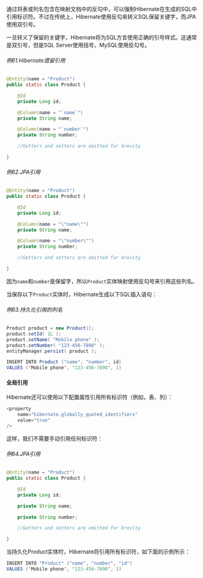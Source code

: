通过将表或列名包含在映射文档中的反勾中，可以强制Hibernate在生成的SQL中引用标识符。不过在传统上，Hibernate使用反勾来转义SQL保留关键字，而JPA使用双引号。

一旦转义了保留的关键字，Hibernate将为SQL方言使用正确的引号样式。这通常是双引号，但是SQL Server使用括号，MySQL使用反勾号。

###### 例61.Hibernate遗留引用

```java
@Entity(name = "Product")
public static class Product {

    @Id
    private Long id;

    @Column(name = "`name`")
    private String name;

    @Column(name = "`number`")
    private String number;

    //Getters and setters are omitted for brevity

}
```

###### 例62.JPA引用

```java
@Entity(name = "Product")
public static class Product {

    @Id
    private Long id;

    @Column(name = "\"name\"")
    private String name;

    @Column(name = "\"number\"")
    private String number;

    //Getters and setters are omitted for brevity

}
```

因为`name`和`number`是保留字，所以`Product`实体映射使用反勾号来引用这些列名。

当保存以下`Product`实体时，Hibernate生成以下SQL插入语句：

###### 例63.持久化引用的列名

```java
Product product = new Product();
product.setId( 1L );
product.setName( "Mobile phone" );
product.setNumber( "123-456-7890" );
entityManager.persist( product );
```

```java
INSERT INTO Product ("name", "number", id)
VALUES ('Mobile phone', '123-456-7890', 1)
```

#### 全局引用

Hibernate还可以使用以下配置属性引用所有标识符（例如，表、列）：

```java
<property
    name="hibernate.globally_quoted_identifiers"
    value="true"
/>
```

这样，我们不需要手动引用任何标识符：

###### 例64.JPA引用

```java
@Entity(name = "Product")
public static class Product {

    @Id
    private Long id;

    private String name;

    private String number;

    //Getters and setters are omitted for brevity

}
```

当持久化Product实体时，Hibernate将引用所有标识符，如下面的示例所示：

```java
INSERT INTO "Product" ("name", "number", "id")
VALUES ('Mobile phone', '123-456-7890', 1)
```



